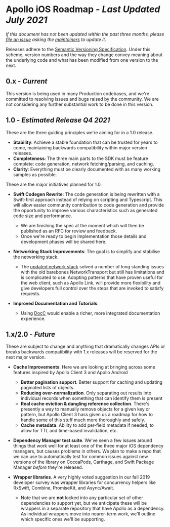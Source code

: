 # Apollo iOS Roadmap - _Last Updated July 2021_

_If this document has not been updated within the past three months, please [file an issue](https://github.com/apollographql/apollo-ios/issues/new/choose) asking the [maintainers](https://github.com/apollographql/apollo-ios#maintainers) to update it._

Releases adhere to the [Semantic Versioning Specification](https://semver.org/). Under this scheme, version numbers and the way they change convey meaning about the underlying code and what has been modified from one version to the next.

## 0.x - _Current_

This version is being used in many Production codebases, and we're committed to resolving issues and bugs raised by the community. We are not considering any further substantial work to be done in this version.

## 1.0 - _Estimated Release Q4 2021_

These are the three guiding principles we're aiming for in a 1.0 release.
- **Stability**: Achieve a stable foundation that can be trusted for years to come, maintaining backwards compatibility within major version releases.
- **Completeness**: The three main parts to the SDK must be feature complete: code generation, network fetching/parsing, and caching.
- **Clarity**: Everything must be clearly documented with as many working samples as possible.

These are the major initiatives planned for 1.0.
- **Swift Codegen Rewrite**: The code generation is being rewritten with a Swift-first approach instead of relying on scripting and Typescript. This will allow easier community contribution to code generation and provide the opportunity to improve various characteristics such as generated code size and performance.
    - We are finishing the spec at the moment which will then be published as an RFC for review and feedback.
    - Once we're ready to begin implementation those details and development phases will be shared here.

- **Networking Stack Improvements**: The goal is to simplify and stabilise the networking stack.
    - The [updated network stack](https://github.com/apollographql/apollo-ios/issues/1340) solved a number of long standing issues with the old barebones NetworkTransport but still has limitations and is complicated to use. Adopting patterns that have proven useful for the web client, such as Apollo Link, will provide more flexibility and give developers full control over the steps that are invoked to satisfy requests.

- **Improved Documentation and Tutorials**:
    - Using [DocC](https://developer.apple.com/documentation/docc) would enable a richer, more integrated documentation experience.

## 1.x/2.0 - _Future_

These are subject to change and anything that dramatically changes APIs or breaks backwards compatibility with 1.x releases will be reserved for the next major version.

- **Cache Improvements**: Here we are looking at bringing across some features inspired by Apollo Client 3 and Apollo Android 
    - **Better pagination support**. Better support for caching and updating paginated lists of objects. 
    - **Reducing over-normalization**. Only separating out results into individual records when something that can identify them is present
    - **Real cache eviction & dangling reference collection**. There's presently a way to manually remove objects for a given key or pattern, but Apollo Client 3 hass given us a roadmap for how to handle some of this stuff much more thoroughly and safely. 
    - **Cache metadata**. Ability to add per-field metadata if needed, to allow for TTL and time-based invalidation, etc.

- **Dependency Manager test suite**. We've seen a few issues around things that work well for at least one of the three major iOS dependency managers, but causes problems in others. We plan to make a repo that we can use to automatically test for common issues against new versions of the library on CocoaPods, Carthage, and Swift Package Manager *before* they're released.

- **Wrapper libraries**. A very highly voted suggestion in our fall 2019 developer survey was wrapper libraries for concurrency helpers like RxSwift, Combine, PromiseKit, and Async/Await. 
    - Note that we are **not** locked into any particular set of other dependencies to support yet, but we anticipate these will be wrappers in a separate repository that have Apollo as a dependency. As individual wrappers move into nearer-term work, we'll outline which specific ones we'll be supporting.
